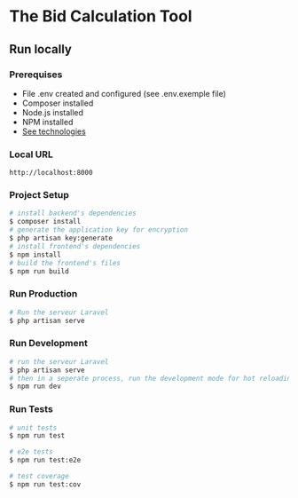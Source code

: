 # The Bid Calculation Tool

## Run locally

### Prerequises
- File .env created and configured (see .env.exemple file)
- Composer installed
- Node.js installed 
- NPM installed
- [See technologies](../technologies/index.md)

### Local URL
```
http://localhost:8000
````

### Project Setup

```bash
# install backend's dependencies
$ composer install
# generate the application key for encryption
$ php artisan key:generate
# install frontend's dependencies
$ npm install
# build the frontend's files
$ npm run build
```

### Run Production
```bash
# Run the serveur Laravel
$ php artisan serve
```

### Run Development
```bash
# run the serveur Laravel
$ php artisan serve
# then in a seperate process, run the development mode for hot reloading using vite
$ npm run dev
```

### Run Tests

```bash
# unit tests
$ npm run test

# e2e tests
$ npm run test:e2e

# test coverage
$ npm run test:cov
```
